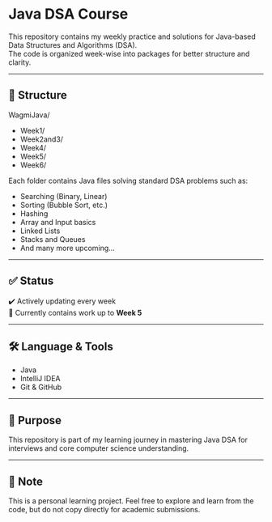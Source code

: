 # Java DSA Course

This repository contains my weekly practice and solutions for Java-based Data Structures and Algorithms (DSA).  
The code is organized week-wise into packages for better structure and clarity.

---

## 📂 Structure

WagmiJava/
- Week1/
- Week2and3/
- Week4/
- Week5/
- Week6/

Each folder contains Java files solving standard DSA problems such as:
- Searching (Binary, Linear)
- Sorting (Bubble Sort, etc.)
- Hashing
- Array and Input basics
- Linked Lists
- Stacks and Queues
- And many more upcoming...

---

## ✅ Status
✔️ Actively updating every week  
📅 Currently contains work up to **Week 5**

---

## 🛠️ Language & Tools
- Java
- IntelliJ IDEA
- Git & GitHub

---

## 🚀 Purpose
This repository is part of my learning journey in mastering Java DSA for interviews and core computer science understanding.

---

## 📌 Note
This is a personal learning project. Feel free to explore and learn from the code, but do not copy directly for academic submissions.
